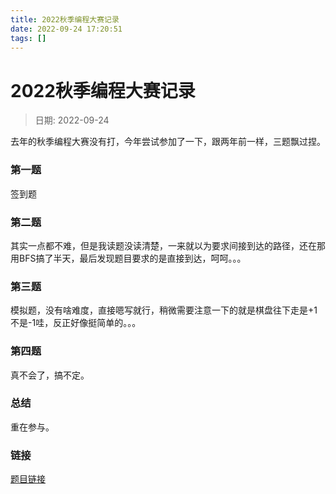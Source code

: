 ```yaml
---
title: 2022秋季编程大赛记录
date: 2022-09-24 17:20:51
tags: []
---
```

# 2022秋季编程大赛记录
> 日期: 2022-09-24

去年的秋季编程大赛没有打，今年尝试参加了一下，跟两年前一样，三题飘过捏。
### 第一题
签到题
### 第二题
其实一点都不难，但是我读题没读清楚，一来就以为要求间接到达的路径，还在那用BFS搞了半天，最后发现题目要求的是直接到达，呵呵。。。
### 第三题
模拟题，没有啥难度，直接嗯写就行，稍微需要注意一下的就是棋盘往下走是+1不是-1哇，反正好像挺简单的。。。
### 第四题
真不会了，搞不定。

### 总结
重在参与。

### 链接
[题目链接](https://leetcode.cn/contest/season/2022-fall/?utm_campaign=contest_2022_fall_lccup&utm_medium=leetcode&utm_source=lc_navbar)


